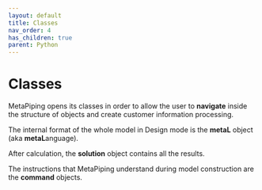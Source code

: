 ```yaml
---
layout: default
title: Classes
nav_order: 4
has_children: true
parent: Python
---
```


# Classes

MetaPiping opens its classes in order to allow the user to **navigate** inside the structure of objects and create customer information processing.

The internal format of the whole model in Design mode is the **metaL** object (aka **metaL**anguage).

After calculation, the **solution** object contains all the results.

The instructions that MetaPiping understand during model construction are the **command** objects.

